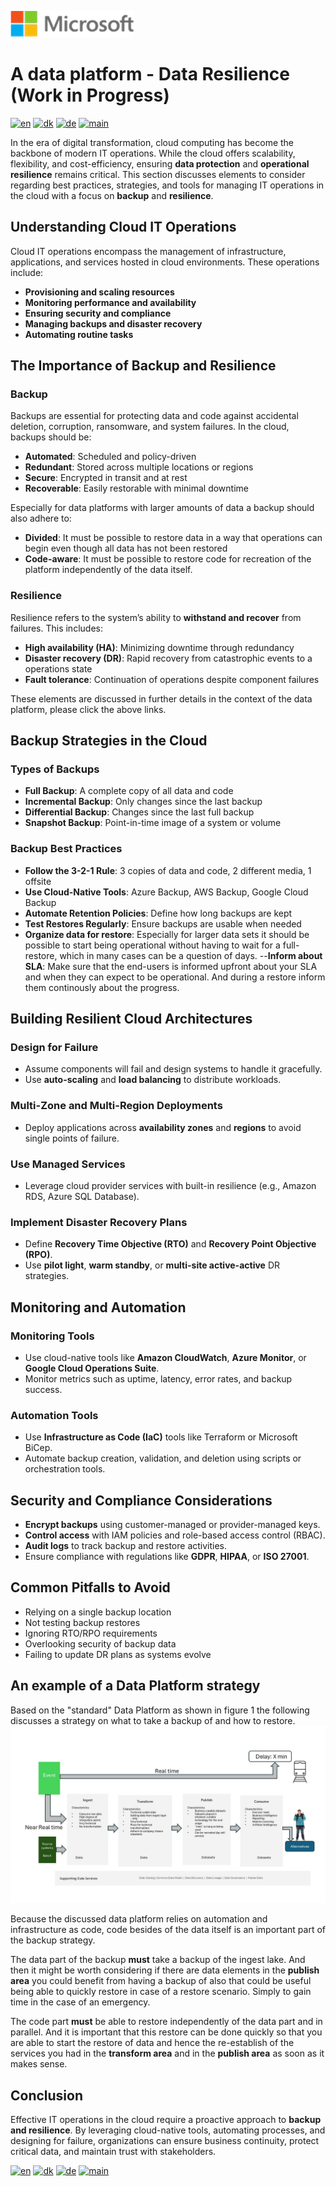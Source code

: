 ![microsoft](../images/microsoft.png)

# A data platform - Data Resilience (Work in Progress)

[![en](https://img.shields.io/badge/lang-en-blue.svg)](Ops-Data-Resilience.md)
[![dk](https://img.shields.io/badge/lang-da-red.svg)](Ops-Data-Resilience-da.md)
[![de](https://img.shields.io/badge/lang-de-yellow.svg)](Ops-Data-Resilience-de.md)
[![main](https://img.shields.io/badge/main-document-green.svg)](../README.md)

In the era of digital transformation, cloud computing has become the backbone of modern IT operations. While the cloud offers scalability, flexibility, and cost-efficiency, ensuring **data protection** and **operational resilience** remains critical. This section discusses elements to consider regarding best practices, strategies, and tools for managing IT operations in the cloud with a focus on **backup** and **resilience**.

## Understanding Cloud IT Operations

Cloud IT operations encompass the management of infrastructure, applications, and services hosted in cloud environments. These operations include:

- **Provisioning and scaling resources**
- **Monitoring performance and availability**
- **Ensuring security and compliance**
- **Managing backups and disaster recovery**
- **Automating routine tasks**

## The Importance of Backup and Resilience

### Backup

Backups are essential for protecting data and code against accidental deletion, corruption, ransomware, and system failures. In the cloud, backups should be:

- **Automated**: Scheduled and policy-driven
- **Redundant**: Stored across multiple locations or regions
- **Secure**: Encrypted in transit and at rest
- **Recoverable**: Easily restorable with minimal downtime

Especially for data platforms with larger amounts of data a backup should also adhere to:

- **Divided**: It must be possible to restore data in a way that operations can begin even though all data has not been restored
- **Code-aware**: It must be possible to restore code for recreation of the platform independently of the data itself.

### Resilience

Resilience refers to the system’s ability to **withstand and recover** from failures. This includes:

- **High availability (HA)**: Minimizing downtime through redundancy
- **Disaster recovery (DR)**: Rapid recovery from catastrophic events to a operations state
- **Fault tolerance**: Continuation of operations despite component failures

These elements are discussed in further details in the context of the data platform, please click the above links.

## Backup Strategies in the Cloud

### Types of Backups

- **Full Backup**: A complete copy of all data and code
- **Incremental Backup**: Only changes since the last backup
- **Differential Backup**: Changes since the last full backup
- **Snapshot Backup**: Point-in-time image of a system or volume

### Backup Best Practices

- **Follow the 3-2-1 Rule**: 3 copies of data and code, 2 different media, 1 offsite
- **Use Cloud-Native Tools**: Azure Backup, AWS Backup, Google Cloud Backup
- **Automate Retention Policies**: Define how long backups are kept
- **Test Restores Regularly**: Ensure backups are usable when needed
- **Organize data for restore**: Especially for larger data sets it should be possible to start being operational without having to wait for a full-restore, which in many
                                 cases can be a question of days.
--**Inform about SLA**: Make sure that the end-users is informed upfront about your SLA and when they can expect to be operational. And during a restore inform them continously about
                        the progress.

## Building Resilient Cloud Architectures

### Design for Failure

- Assume components will fail and design systems to handle it gracefully.
- Use **auto-scaling** and **load balancing** to distribute workloads.

### Multi-Zone and Multi-Region Deployments

- Deploy applications across **availability zones** and **regions** to avoid single points of failure.

### Use Managed Services

- Leverage cloud provider services with built-in resilience (e.g., Amazon RDS, Azure SQL Database).

### Implement Disaster Recovery Plans

- Define **Recovery Time Objective (RTO)** and **Recovery Point Objective (RPO)**.
- Use **pilot light**, **warm standby**, or **multi-site active-active** DR strategies.

## Monitoring and Automation

### Monitoring Tools

- Use cloud-native tools like **Amazon CloudWatch**, **Azure Monitor**, or **Google Cloud Operations Suite**.
- Monitor metrics such as uptime, latency, error rates, and backup success.

### Automation Tools

- Use **Infrastructure as Code (IaC)** tools like Terraform or Microsoft BiCep.
- Automate backup creation, validation, and deletion using scripts or orchestration tools.

## Security and Compliance Considerations

- **Encrypt backups** using customer-managed or provider-managed keys.
- **Control access** with IAM policies and role-based access control (RBAC).
- **Audit logs** to track backup and restore activities.
- Ensure compliance with regulations like **GDPR**, **HIPAA**, or **ISO 27001**.

## Common Pitfalls to Avoid

- Relying on a single backup location
- Not testing backup restores
- Ignoring RTO/RPO requirements
- Overlooking security of backup data
- Failing to update DR plans as systems evolve

## An example of a Data Platform strategy

Based on the "standard" Data Platform as shown in figure 1 the following discusses a strategy on what to take a backup of and how to restore.
![figure 5](../images/english/Slide5.JPG)

Because the discussed data platform relies on automation and infrastructure as code, code besides of the data itself is an important part of the backup strategy.

The data part of the backup **must** take a backup of the ingest lake. And then it might be worth considering if there are data elements in the **publish area** you
could benefit from having a backup of also that could be useful being able to quickly restore in case of a restore scenario. Simply to gain time in the case of an emergency.

The code part **must** be able to restore independently of the data part and in parallel. And it is important that this restore can be done quickly so that you are able to start the restore 
of data and hence the re-establish of the services you had in the **transform area** and in the **publish area** as soon as it makes sense.

## Conclusion

Effective IT operations in the cloud require a proactive approach to **backup and resilience**. By leveraging cloud-native tools, automating processes, and designing for failure,
organizations can ensure business continuity, protect critical data, and maintain trust with stakeholders.

[![en](https://img.shields.io/badge/lang-en-blue.svg)](Ops-Data-Resilience.md)
[![dk](https://img.shields.io/badge/lang-da-red.svg)](Ops-Data-Resilience-da.md)
[![de](https://img.shields.io/badge/lang-de-yellow.svg)](Ops-Data-Resilience-de.md)
[![main](https://img.shields.io/badge/main-document-green.svg)](../README.md)
